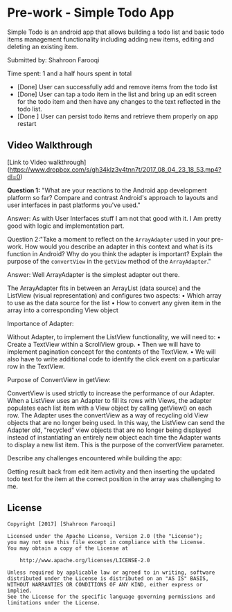 # Pre-work - Simple Todo App

Simple Todo  is an android app that allows building a todo list and basic todo items management functionality including adding new items, editing and deleting an existing item.

Submitted by: Shahroon Farooqi

Time spent: 1 and a half hours spent in total

* [Done]  User can successfully add and remove items from the todo list
* [Done] User can  tap a todo item in the list and bring up an edit screen for the todo item  and then have any changes to the text reflected in the todo list.
* [Done ] User can  persist todo items  and retrieve them properly on app restart


## Video Walkthrough
[Link to Video walkthrough] (https://www.dropbox.com/s/gh34klz3v4tnn7t/2017_08_04_23_18_53.mp4?dl=0)


**Question 1:** "What are your reactions to the Android app development platform so far? Compare and contrast Android's approach to layouts and user interfaces in past platforms you've used."

Answer: As with User Interfaces stuff I am not that good with it. I Am pretty good with logic and implementation  part.


Question 2:"Take a moment to reflect on the `ArrayAdapter` used in your pre-work. How would you describe an adapter in this context and what is its function in Android? Why do you think the adapter is important? Explain the purpose of the `convertView` in the `getView` method of the `ArrayAdapter`."

Answer: Well ArrayAdapter is the simplest adapter out there.  

The ArrayAdapter fits in between an ArrayList (data source) and the ListView (visual representation) and configures two aspects:
•	Which array to use as the data source for the list
•	How to convert any given item in the array into a corresponding View object

Importance of Adapter: 

Without Adapter, to implement the ListView functionality, we will need to:
•	Create a TextView within a ScrollView group.
•	Then we will have to implement pagination concept for the contents of the TextView.
•	We will also have to write additional code to identify the click event on a particular row in the TextView.

Purpose of ConvertView in getView:

ConvertView is used strictly to increase the performance of our Adapter. When a ListView uses an Adapter to fill its rows with Views, the adapter populates each list item with a View object by calling getView() on each row. The Adapter uses the convertView as a way of recycling old View objects that are no longer being used. In this way, the ListView can send the Adapter old, "recycled" view objects that are no longer being displayed instead of instantiating an entirely new object each time the Adapter wants to display a new list item. This is the purpose of the convertView parameter.


Describe any challenges encountered while building the app:

Getting result back from edit item activity and then inserting the updated todo text for the item at the correct position in the array was challenging to me.

## License

    Copyright [2017] [Shahroon Farooqi]

    Licensed under the Apache License, Version 2.0 (the "License");
    you may not use this file except in compliance with the License.
    You may obtain a copy of the License at

        http://www.apache.org/licenses/LICENSE-2.0

    Unless required by applicable law or agreed to in writing, software
    distributed under the License is distributed on an "AS IS" BASIS,
    WITHOUT WARRANTIES OR CONDITIONS OF ANY KIND, either express or implied.
    See the License for the specific language governing permissions and
    limitations under the License.
